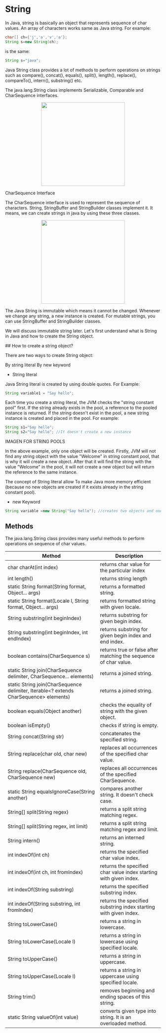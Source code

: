 # String

In Java, string is basically an object that represents sequence of char values. An array of characters works same as Java string. For example:

```java
char[] ch={'j','a','v','a'};  
String s=new String(ch);  
```

is the same:
```java
String s="java";  
```

Java String class provides a lot of methods to perform operations on strings such as compare(), concat(), equals(), split(), length(), replace(), compareTo(), intern(), substring() etc.

The java.lang.String class implements Serializable, Comparable and CharSequence interfaces.

<p align="center">
<img height="270" src="https://github.com/alejoalvarez/Images/blob/trunk/Java/string-implements.png">
</p> 

CharSequence Interface

The CharSequence interface is used to represent the sequence of characters. String, StringBuffer and StringBuilder classes implement it. It means, we can create strings in java by using these three classes.

<p align="center">
<img height="270" src="https://github.com/alejoalvarez/Images/blob/trunk/Java/charsequence.png">
</p> 

The Java String is immutable which means it cannot be changed. Whenever we change any string, a new instance is created. For mutable strings, you can use StringBuffer and StringBuilder classes.

We will discuss immutable string later. Let's first understand what is String in Java and how to create the String object.

## How to create a string object?

There are two ways to create String object:

By string literal
By new keyword


- String literal

Java String literal is created by using double quotes. For Example:

```java
String variable1 = "Say hello";
```

Each time you create a string literal, the JVM checks the "string constant pool" first. If the string already exists in the pool, a reference to the pooled instance is returned. If the string doesn't exist in the pool, a new string instance is created and placed in the pool. For example:

```java
String s1="Say hello";  
String s2="Say hello"; //It doesn't create a new instance  
```

IMAGEN FOR STRING POOLS

In the above example, only one object will be created. Firstly, JVM will not find any string object with the value "Welcome" in string constant pool, that is why it will create a new object. After that it will find the string with the value "Welcome" in the pool, it will not create a new object but will return the reference to the same instance.

The concept of String literal allow To make Java more memory efficient (because no new objects are created if it exists already in the string constant pool).

- new Keyword

```java
String variable =new String("Say hello"); //creates two objects and one reference variable  
```

## Methods

The java.lang.String class provides many useful methods to perform operations on sequence of char values.

| Method | Description |
|---|---|
| char charAt(int index) |	returns char value for the particular index|
| int length() | returns string length|
| static String format(String format, Object... args) | returns a formatted string.|
| static String format(Locale l, String format, Object... args) | returns formatted string with given locale.|
| String substring(int beginIndex) | returns substring for given begin index.|
| String substring(int beginIndex, int endIndex) | returns substring for given begin index and end index.|
| boolean contains(CharSequence s) | returns true or false after matching the sequence of char value.|
| static String join(CharSequence delimiter, CharSequence... elements)	| returns a joined string.|
| static String join(CharSequence delimiter, Iterable<? extends CharSequence> elements) | returns a joined string.|
| boolean equals(Object another) | checks the equality of string with the given object.|
| boolean isEmpty()	| checks if string is empty.|
| String concat(String str)	| concatenates the specified string.|
| String replace(char old, char new) | replaces all occurrences of the specified char value.|
| String replace(CharSequence old, CharSequence new) | replaces all occurrences of the specified CharSequence.|
| static String equalsIgnoreCase(String another) | compares another string. It doesn't check case.|
| String[] split(String regex)	| returns a split string matching regex.|
| String[] split(String regex, int limit)	| returns a split string matching regex and limit.|
| String intern()	| returns an interned string.|
| int indexOf(int ch)	| returns the specified char value index.|
| int indexOf(int ch, int fromIndex)	| returns the specified char value index starting with given index.|
| int indexOf(String substring)	| returns the specified substring index.|
| int indexOf(String substring, int fromIndex)	| returns the specified substring index starting with given index.|
| String toLowerCase()	| returns a string in lowercase.|
| String toLowerCase(Locale l)	| returns a string in lowercase using specified locale.|
| String toUpperCase()	| returns a string in uppercase.|
| String toUpperCase(Locale l)	| returns a string in uppercase using specified locale.|
| String trim() | removes beginning and ending spaces of this string.|
| static String valueOf(int value) | converts given type into string. It is an overloaded method.|